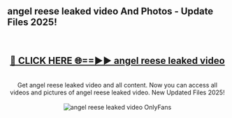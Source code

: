 <h2>angel reese leaked video And Photos - Update Files 2025!</h2>
<br>
<div align="center">
<h2><a href="https://linkcuts.com/hfmhzwbr" rel="nofollow">🔴 CLICK HERE 🌐==►► angel reese leaked video</a></h2>
<br>
Get angel reese leaked video and all content. Now you can access all videos and pictures of angel reese leaked video. New Updated Files 2025!
<br>
<br>
<a href="https://linkcuts.com/hfmhzwbr" rel="nofollow" data-target="animated-image.originalLink"><img src="https://i.ibb.co.com/WyWwxjT/player-gif2.gif" alt="angel reese leaked video OnlyFans" style="max-width: 100%; display: inline-block;" data-target="animated-image.originalImage"></a>
</div>
<br>
